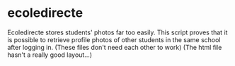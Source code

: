 # ecoledirecte
Ecoledirecte stores students' photos far too easily.
This script proves that it is possible to retrieve profile photos of other students in the same school after logging in.
(These files don't need each other to work)
(The html file hasn't a really good layout...)
